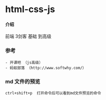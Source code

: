 # html-css-js

#### 介绍
前端 3剑客 基础 到高级

### 参考

    - 开课吧 （js高级）
    - 蚂蚁部落 （http://www.softwhy.com/）

### md 文件的预览

    ctrl+shift+p  打开命令后可以看到md文件预览的命令